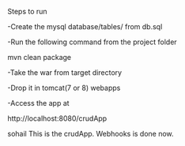 Steps to run

-Create the mysql database/tables/ from db.sql

-Run the following command from the project folder

   mvn clean package
   
-Take the war from target directory 

-Drop it in tomcat(7 or 8) webapps


-Access the app at
 
 http://localhost:8080/crudApp
 
 sohail 
This is the crudApp. Webhooks is done now.
